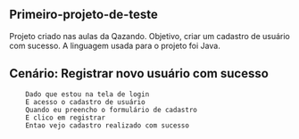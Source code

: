 ## Primeiro-projeto-de-teste 

Projeto criado nas aulas da Qazando.
Objetivo, criar um cadastro de usuário com sucesso.
A  linguagem usada para o projeto foi Java.


##      Cenário: Registrar novo usuário com sucesso
        Dado que estou na tela de login
        E acesso o cadastro de usuário
        Quando eu preencho o formulário de cadastro
        E clico em registrar
        Entao vejo cadastro realizado com sucesso

